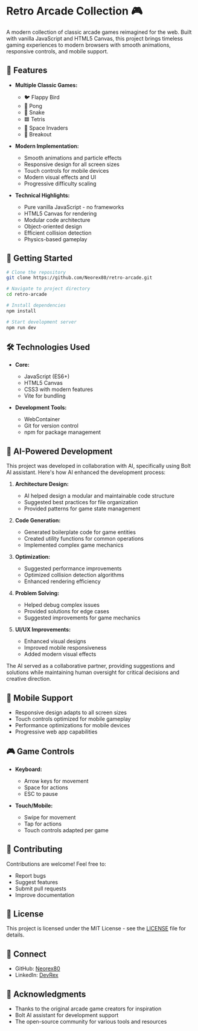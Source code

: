 # Retro Arcade Collection 🎮

A modern collection of classic arcade games reimagined for the web. Built with vanilla JavaScript and HTML5 Canvas, this project brings timeless gaming experiences to modern browsers with smooth animations, responsive controls, and mobile support.

## 🎯 Features

- **Multiple Classic Games:**
  - 🐦 Flappy Bird
  - 🏓 Pong
  - 🐍 Snake
  - 🟦 Tetris
  - 👾 Space Invaders
  - 🧱 Breakout

- **Modern Implementation:**
  - Smooth animations and particle effects
  - Responsive design for all screen sizes
  - Touch controls for mobile devices
  - Modern visual effects and UI
  - Progressive difficulty scaling

- **Technical Highlights:**
  - Pure vanilla JavaScript - no frameworks
  - HTML5 Canvas for rendering
  - Modular code architecture
  - Object-oriented design
  - Efficient collision detection
  - Physics-based gameplay

## 🚀 Getting Started

```bash
# Clone the repository
git clone https://github.com/Neorex80/retro-arcade.git

# Navigate to project directory
cd retro-arcade

# Install dependencies
npm install

# Start development server
npm run dev
```

## 🛠️ Technologies Used

- **Core:**
  - JavaScript (ES6+)
  - HTML5 Canvas
  - CSS3 with modern features
  - Vite for bundling

- **Development Tools:**
  - WebContainer
  - Git for version control
  - npm for package management

## 🤖 AI-Powered Development

This project was developed in collaboration with AI, specifically using Bolt AI assistant. Here's how AI enhanced the development process:

1. **Architecture Design:**
   - AI helped design a modular and maintainable code structure
   - Suggested best practices for file organization
   - Provided patterns for game state management

2. **Code Generation:**
   - Generated boilerplate code for game entities
   - Created utility functions for common operations
   - Implemented complex game mechanics

3. **Optimization:**
   - Suggested performance improvements
   - Optimized collision detection algorithms
   - Enhanced rendering efficiency

4. **Problem Solving:**
   - Helped debug complex issues
   - Provided solutions for edge cases
   - Suggested improvements for game mechanics

5. **UI/UX Improvements:**
   - Enhanced visual designs
   - Improved mobile responsiveness
   - Added modern visual effects

The AI served as a collaborative partner, providing suggestions and solutions while maintaining human oversight for critical decisions and creative direction.

## 📱 Mobile Support

- Responsive design adapts to all screen sizes
- Touch controls optimized for mobile gameplay
- Performance optimizations for mobile devices
- Progressive web app capabilities

## 🎮 Game Controls

- **Keyboard:**
  - Arrow keys for movement
  - Space for actions
  - ESC to pause

- **Touch/Mobile:**
  - Swipe for movement
  - Tap for actions
  - Touch controls adapted per game

## 🤝 Contributing

Contributions are welcome! Feel free to:
- Report bugs
- Suggest features
- Submit pull requests
- Improve documentation

## 📝 License

This project is licensed under the MIT License - see the [LICENSE](LICENSE) file for details.

## 🔗 Connect

- GitHub: [Neorex80](https://github.com/Neorex80)
- LinkedIn: [DevRex](https://www.linkedin.com/in/devrex/)

## 🙏 Acknowledgments

- Thanks to the original arcade game creators for inspiration
- Bolt AI assistant for development support
- The open-source community for various tools and resources